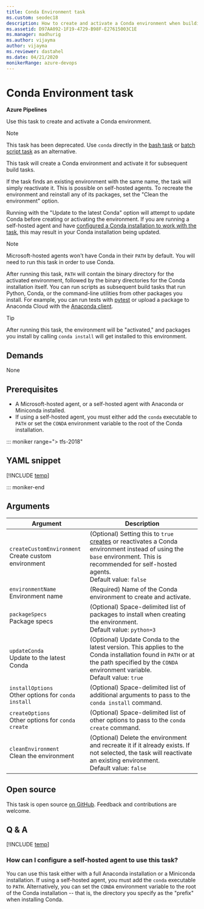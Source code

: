 ```yaml
---
title: Conda Environment task
ms.custom: seodec18
description: How to create and activate a Conda environment when building code in Azure Pipelines and TFS
ms.assetid: D97AA092-1F19-4729-B98F-E27615003C1E
ms.manager: madhurig
ms.author: vijayma
author: vijayma
ms.reviewer: dastahel
ms.date: 04/21/2020
monikerRange: azure-devops
---
```


# Conda Environment task

**Azure Pipelines**

Use this task to create and activate a Conda environment.

> [!NOTE]
> This task has been deprecated. Use `conda` directly in the [bash task](../utility/bash.md) or [batch script task](../utility/batch-script.md) as an alternative.

This task will create a Conda environment and activate it for subsequent build tasks.

If the task finds an existing environment with the same name, the task will simply reactivate it. This is possible on self-hosted agents. To recreate the environment and reinstall any of its packages, set the "Clean the environment" option.

Running with the "Update to the latest Conda" option will attempt to update Conda before creating or activating the environment.
If you are running a self-hosted agent and have [configured a Conda installation to work with the task](#agent-config), this may result in your Conda installation being updated.

> [!NOTE]
> Microsoft-hosted agents won't have Conda in their `PATH` by default. You will need to run this task in order to use Conda.

After running this task, `PATH` will contain the binary directory for the activated environment, followed by the binary directories for the Conda installation itself.
You can run scripts as subsequent build tasks that run Python, Conda, or the command-line utilities from other packages you install.
For example, you can run tests with [pytest](https://docs.pytest.org/en/latest/) or upload a package to Anaconda Cloud with the [Anaconda client](https://github.com/Anaconda-Platform/anaconda-client).

> [!TIP]
> After running this task, the environment will be "activated," and packages you install by calling `conda install` will get installed to this environment.

## Demands

None

## Prerequisites

- A Microsoft-hosted agent, or a self-hosted agent with Anaconda or Miniconda installed.
- If using a self-hosted agent, you must either add the `conda` executable to `PATH` or set the `CONDA` environment variable to the root of the Conda installation.

::: moniker range="> tfs-2018"

## YAML snippet

[!INCLUDE [temp](../includes/yaml/CondaEnvironmentV1.md)]

::: moniker-end

## Arguments

| Argument                                                | Description                                                                                                                                                                                                                                                          |
| ------------------------------------------------------- | -------------------------------------------------------------------------------------------------------------------------------------------------------------------------------------------------------------------------------------------------------------------- |
| `createCustomEnvironment`<br/>Create custom environment | (Optional) Setting this to `true` [creates](https://docs.conda.io/projects/conda/en/latest/commands/create.html) or reactivates a Conda environment instead of using the `base` environment. This is recommended for self-hosted agents. <br/>Default value: `false` |
| `environmentName`<br/>Environment name                  | (Required) Name of the Conda environment to create and activate.                                                                                                                                                                                                     |
| `packageSpecs` <br/>Package specs                       | (Optional) Space-delimited list of packages to install when creating the environment. <br/>Default value: `python=3`                                                                                                                                                 |
| `updateConda` <br/>Update to the latest Conda           | (Optional) Update Conda to the latest version. This applies to the Conda installation found in `PATH` or at the path specified by the `CONDA` environment variable. <br/>Default value: `true`                                                                       |
| `installOptions` <br/>Other options for `conda install` | (Optional) Space-delimited list of additional arguments to pass to the `conda install` command.                                                                                                                                                                      |
| `createOptions` <br/>Other options for `conda create`   | (Optional) Space-delimited list of other options to pass to the `conda create` command.                                                                                                                                                                              |
| `cleanEnvironment` <br/>Clean the environment           | (Optional) Delete the environment and recreate it if it already exists. If not selected, the task will reactivate an existing environment. <br/>Default value: `false`                                                                                               |

## Open source

This task is open source [on GitHub](https://github.com/Microsoft/azure-pipelines-tasks). Feedback and contributions are welcome.

## Q & A

<!-- BEGINSECTION class="md-qanda" -->

[!INCLUDE [temp](../../includes/qa-agents.md)]

<a name="agent-config"></a>

### How can I configure a self-hosted agent to use this task?

You can use this task either with a full Anaconda installation or a Miniconda installation.
If using a self-hosted agent, you must add the `conda` executable to `PATH`.
Alternatively, you can set the `CONDA` environment variable to the root of the Conda installation -- that is, the directory you specify as the "prefix" when installing Conda.

<!-- ENDSECTION -->
